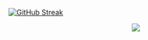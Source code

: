 [![GitHub Streak](https://github-readme-streak-stats-beta-cyan.vercel.app?user=Ridvi&theme=whatsapp-dark2)](https://git.io/streak-stats)
<p align="center">
    <a href="https://git.io/streak-stats"><img src="https://streak-stats.demolab.com?user=DenverCoder1"/></a>
</p>
